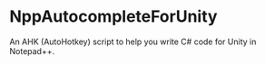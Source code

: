 # NppAutocompleteForUnity
An AHK (AutoHotkey) script to help you write C# code for Unity in Notepad++.
